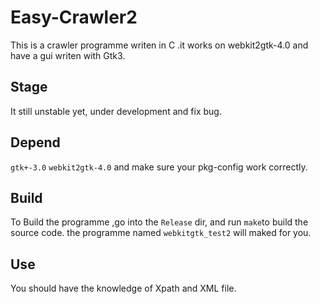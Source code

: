 Easy-Crawler2
============
This is a crawler programme writen in C .it works on webkit2gtk-4.0 and have a gui writen with Gtk3.

Stage
------
It still unstable yet, under development and fix bug. 

Depend
------
`gtk+-3.0` `webkit2gtk-4.0`
and make sure your pkg-config work correctly.

Build
-----
To Build the programme ,go into the `Release` dir, and run `make`to build the source code. the programme named `webkitgtk_test2` will maked for you.

Use
-----
You should have the knowledge of Xpath and XML file.

